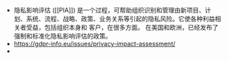 - 隐私影响评估 ([[PIA]]) 是一个过程，可帮助组织识别和管理由新项目、计划、系统、流程、战略、政策、业务关系等引起的隐私风险。它使各种利益相关者受益，包括组织本身和 客户，在很多方面。 在美国和欧洲，已经发布了强制和标准化隐私影响评估的政策。
- https://gdpr-info.eu/issues/privacy-impact-assessment/
-
